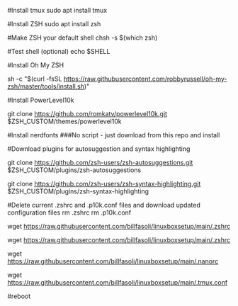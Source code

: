 #Install tmux
sudo apt install tmux

#Install ZSH
sudo apt install zsh

#Make ZSH your default shell
chsh -s $(which zsh)

#Test shell (optional)
echo $SHELL

#Install Oh My ZSH

sh -c "$(curl -fsSL https://raw.githubusercontent.com/robbyrussell/oh-my-zsh/master/tools/install.sh)"

#Install PowerLevel10k

git clone https://github.com/romkatv/powerlevel10k.git $ZSH_CUSTOM/themes/powerlevel10k

#Install nerdfonts
###No script - just download from this repo and install

#Download plugins for autosuggestion and syntax highlighting

git clone https://github.com/zsh-users/zsh-autosuggestions.git $ZSH_CUSTOM/plugins/zsh-autosuggestions

git clone https://github.com/zsh-users/zsh-syntax-highlighting.git $ZSH_CUSTOM/plugins/zsh-syntax-highlighting

#Delete current .zshrc and .p10k.conf files and download updated configuration files
rm .zshrc
rm .p10k.conf

wget https://raw.githubusercontent.com/billfasoli/linuxboxsetup/main/.zshrc

wget https://raw.githubusercontent.com/billfasoli/linuxboxsetup/main/.zshrc

wget https://raw.githubusercontent.com/billfasoli/linuxboxsetup/main/.nanorc

wget https://raw.githubusercontent.com/billfasoli/linuxboxsetup/main/.tmux.conf

#reboot
